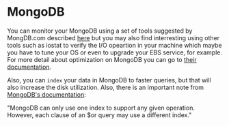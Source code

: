# MongoDB
You can monitor your MongoDB using a set of tools suggested by MongDB.com described [here](http://docs.mongodb.org/manual/administration/monitoring/) but you may also find interresting using other tools such as iostat to verify the I/O opeartion in your machine which maybe you have to tune your OS or even to upgrade your EBS service, for example. For more detail about optimization on MongoDB you can go to [their documentation](http://docs.mongodb.org/manual/administration/optimization/).

Also, you can `index` your data in MongoDB to faster queries, but that will also increase the disk utilization. Also, there is an important note from [MongoDB's documentation](http://docs.mongodb.org/manual/applications/indexes/):

"MongoDB can only use one index to support any given operation. However, each clause of an $or query may use a different index."

